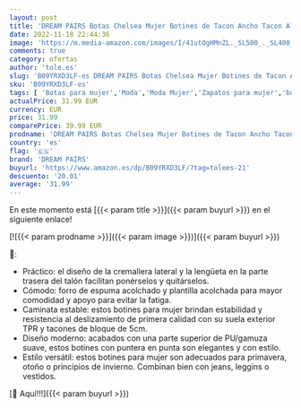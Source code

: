 ```yaml
---
layout: post
title: 'DREAM PAIRS Botas Chelsea Mujer Botines de Tacon Ancho Tacon Alto MARRÓN SDAB2229W-E Talla 39  EUR '
date: 2022-11-18 22:44:36
image: 'https://m.media-amazon.com/images/I/41utOgHMnZL._SL500_._SL400_.jpg'
comments: true
category: ofertas
author: 'tole.es'
slug: 'B09YRXD3LF-es DREAM PAIRS Botas Chelsea Mujer Botines de Tacon Ancho...'
sku: 'B09YRXD3LF-es'
tags: [ 'Botas para mujer','Moda','Moda Mujer','Zapatos para mujer','botines','dream pairs','🇪🇸', ]
actualPrice: 31.99 EUR
currency: EUR
price: 31.99
comparePrice: 39.99 EUR
prodname: 'DREAM PAIRS Botas Chelsea Mujer Botines de Tacon Ancho Tacon Alto MARRÓN SDAB2229W-E Talla 39  EUR '
country: 'es'
flag: '🇪🇸'
brand: 'DREAM PAIRS'
buyurl: 'https://www.amazon.es/dp/B09YRXD3LF/?tag=tolees-21'
descuento: '20.01'
average: '31.99'
---
```


En este momento está [{{< param title >}}]({{< param buyurl >}}) en el siguiente enlace!

[![{{< param prodname >}}]({{< param image >}})]({{< param buyurl >}})

🔎:

- Práctico: el diseño de la cremallera lateral y la lengüeta en la parte trasera del talón facilitan ponérselos y quitárselos.
- Cómodo: forro de espuma acolchado y plantilla acolchada para mayor comodidad y apoyo para evitar la fatiga.
- Caminata estable: estos botines para mujer brindan estabilidad y resistencia al deslizamiento de primera calidad con su suela exterior TPR y tacones de bloque de 5cm.
- Diseño moderno: acabados con una parte superior de PU/gamuza suave, estos botines con puntera en punta son elegantes y con estilo.
- Estilo versátil: estos botines para mujer son adecuados para primavera, otoño o principios de invierno. Combinan bien con jeans, leggins o vestidos.

[🛒 Aquí!!!]({{< param buyurl >}})
